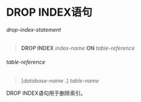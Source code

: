 # DROP INDEX语句

###### drop-index-statement
> **DROP INDEX** *index-name* **ON** *table-reference*

###### table-reference
> [*database-name* **.**] *table-name*

DROP INDEX语句用于删除索引。